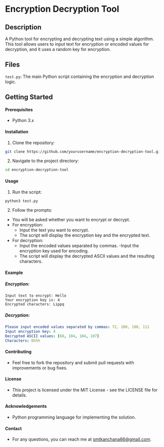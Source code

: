 # Encryption Decryption Tool

## Description

A Python tool for encrypting and decrypting text using a simple algorithm. This tool allows users to input text for encryption or encoded values for decryption, and it uses a random key for encryption.

## Files
`test.py`: The main Python script containing the encryption and decryption logic.

## Getting Started
#### Prerequisites
- Python 3.x
#### Installation
01. Clone the repository:
```bash
git clone https://github.com/yourusername/encryption-decryption-tool.git
```
02. Navigate to the project directory:
```bash
cd encryption-decryption-tool
```
#### Usage
01. Run the script:
```bash
python3 test.py
```

02. Follow the prompts:

- You will be asked whether you want to encrypt or decrypt.
- For encryption:
  - Input the text you want to encrypt.
  - The script will display the encryption key and the encrypted text.
- For decryption:
  - Input the encoded values separated by commas.
  -Input the encryption key used for encoding.
  - The script will display the decrypted ASCII values and the resulting characters.
#### Example
##### Encryption:

```vbnet
Input text to encrypt: Hello
Your encryption key is: 4
Encrypted characters: Lippq
```
##### Decryption:

```yaml
Please input encoded values separated by commas: 72, 108, 108, 111
Input encryption key: 4
Decrypted ASCII values: [68, 104, 104, 107]
Characters: Dhhh
```
#### Contributing
- Feel free to fork the repository and submit pull requests with improvements or bug fixes.

#### License
- This project is licensed under the MIT License - see the LICENSE file for details.

#### Acknowledgements
- Python programming language for implementing the solution.

#### Contact
- For any questions, you can reach me at smtkanchana66@gmail.com.
